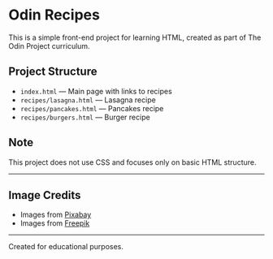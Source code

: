 # Odin Recipes

This is a simple front-end project for learning HTML, created as part of The Odin Project curriculum.

## Project Structure

- `index.html` — Main page with links to recipes
- `recipes/lasagna.html` — Lasagna recipe
- `recipes/pancakes.html` — Pancakes recipe
- `recipes/burgers.html` — Burger recipe

## Note

This project does not use CSS and focuses only on basic HTML structure.

---

## Image Credits

- Images from [Pixabay](https://pixabay.com)  
- Images from [Freepik](https://freepik.com)  

---
Created for educational purposes.
